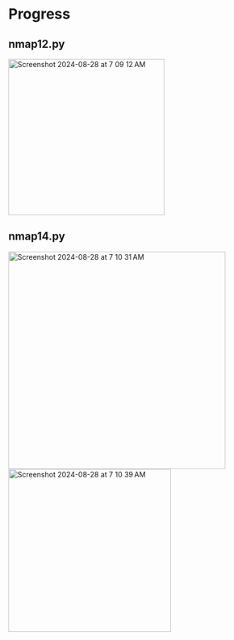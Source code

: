 # Progress


## nmap12.py
<img width="309" alt="Screenshot 2024-08-28 at 7 09 12 AM" src="https://github.com/user-attachments/assets/82685653-8030-4310-909a-dc45beb626ec">

## nmap14.py
<img width="430" alt="Screenshot 2024-08-28 at 7 10 31 AM" src="https://github.com/user-attachments/assets/2555f5cb-dc54-4ec9-b0c9-9643aabd5d79">
<img width="322" alt="Screenshot 2024-08-28 at 7 10 39 AM" src="https://github.com/user-attachments/assets/eb4216aa-a4dc-49d0-90ea-0d165119444b">

